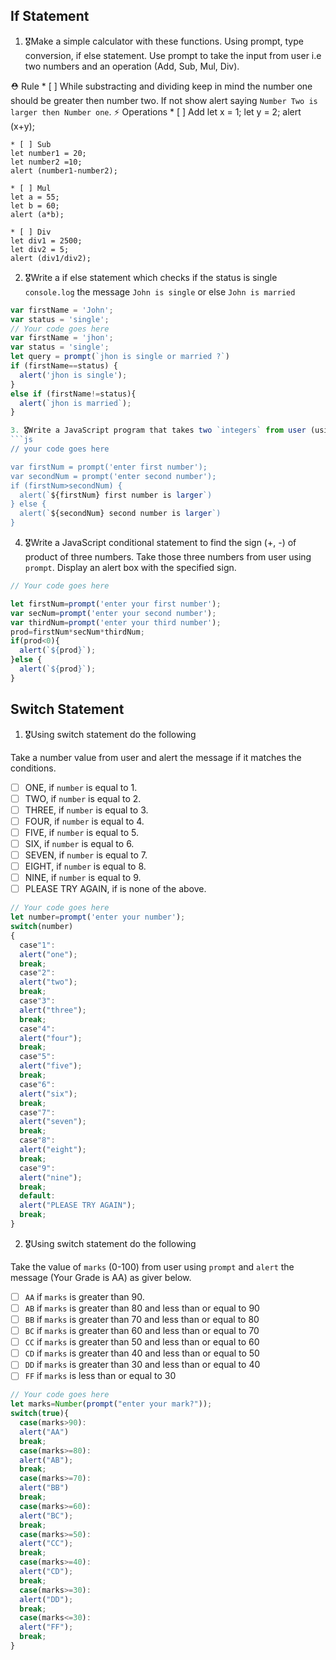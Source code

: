 ## If Statement
1.  🎖Make a simple calculator with these functions. Using prompt, type conversion, if else statement. Use prompt to take the input from user i.e two numbers and an operation (Add, Sub, Mul, Div).

  ⛑ Rule
    * [ ] While substracting and dividing keep in mind the number one should be greater then number two. If not show alert saying `Number Two is larger then Number one`.
  ⚡️ Operations
    * [ ] Add
    let x = 1;
    let y = 2;
    alert (x+y);

    * [ ] Sub
    let number1 = 20;
    let number2 =10;
    alert (number1-number2);

    * [ ] Mul
    let a = 55;
    let b = 60;
    alert (a*b);

    * [ ] Div
    let div1 = 2500;
    let div2 = 5;
    alert (div1/div2);

2. 🎖Write a if else statement which checks if the status is single `console.log` the message `John is single` or else `John is married`
```js
var firstName = 'John';
var status = 'single';
// Your code goes here
var firstName = 'jhon';
var status = 'single';
let query = prompt(`jhon is single or married ?`)
if (firstName==status) {
  alert('jhon is single');
}
else if (firstName!=status){
  alert(`jhon is married`);
}

3. 🎖Write a JavaScript program that takes two `integers` from user (using prompt) and alerts the larger number.
```js
// your code goes here

var firstNum = prompt('enter first number');
var secondNum = prompt('enter second number');
if (firstNum>secondNum) {
  alert(`${firstNum} first number is larger`)
} else {
  alert(`${secondNum} second number is larger`)
}
```

4. 🎖Write a JavaScript conditional statement to find the sign (+, -) of product of three numbers. Take those three numbers from user using `prompt`. Display an alert box with the specified sign.

```js
// Your code goes here

let firstNum=prompt('enter your first number');
var secNum=prompt('enter your second number');
var thirdNum=prompt('enter your third number');
prod=firstNum*secNum*thirdNum;
if(prod<0){
  alert(`${prod}`);
}else {
  alert(`${prod}`);
}
```

## Switch Statement

1. 🎖Using switch statement do the following

Take a number value from user and alert the message if it matches the conditions.
* [ ] ONE, if `number` is equal to 1.
* [ ] TWO, if `number` is equal to 2.
* [ ] THREE, if `number` is equal to 3.
* [ ] FOUR, if `number` is equal to 4.
* [ ] FIVE, if `number` is equal to 5.
* [ ] SIX, if `number` is equal to 6.
* [ ] SEVEN, if `number` is equal to 7.
* [ ] EIGHT, if `number` is equal to 8.
* [ ] NINE, if `number` is equal to 9.
* [ ] PLEASE TRY AGAIN, if  is none of the above.
```js
// Your code goes here
let number=prompt('enter your number');
switch(number)
{
  case"1":
  alert("one");
  break;
  case"2":
  alert("two");
  break;
  case"3":
  alert("three");
  break;
  case"4":
  alert("four");
  break;
  case"5":
  alert("five");
  break;
  case"6":
  alert("six");
  break;
  case"7":
  alert("seven");
  break;
  case"8":
  alert("eight");
  break;
  case"9":
  alert("nine");
  break;
  default:
  alert("PLEASE TRY AGAIN");
  break;
}
```

2. 🎖Using switch statement do the following

Take the value of `marks` (0-100) from user using `prompt` and `alert` the message (Your Grade is AA) as giver below.
* [ ] `AA` if `marks` is greater than 90.
* [ ] `AB` if `marks` is greater than 80 and less than or equal to 90
* [ ] `BB` if `marks` is greater than 70 and less than or equal to 80
* [ ] `BC` if `marks` is greater than 60 and less than or equal to 70
* [ ] `CC` if `marks` is greater than 50 and less than or equal to 60
* [ ] `CD` if `marks` is greater than 40 and less than or equal to 50
* [ ] `DD` if `marks` is greater than 30 and less than or equal to 40
* [ ] `FF` if `marks` is less than or equal to 30
```js
// Your code goes here
let marks=Number(prompt("enter your mark?"));
switch(true){
  case(marks>90):
  alert("AA")
  break;
  case(marks>=80):
  alert("AB");
  break;
  case(marks>=70):
  alert("BB")
  break;
  case(marks>=60):
  alert("BC");
  break;
  case(marks>=50):
  alert("CC");
  break;
  case(marks>=40):
  alert("CD");
  break;
  case(marks>=30):
  alert("DD");
  break;
  case(marks<=30):
  alert("FF");
  break;
}
```

